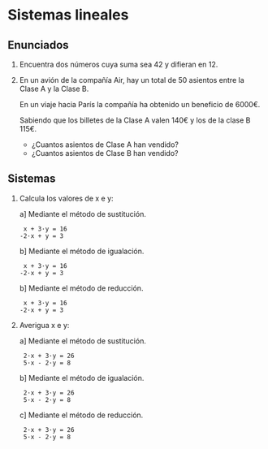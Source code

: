 # Sistemas lineales

## Enunciados
1. Encuentra dos números cuya suma sea 42 y difieran en 12.

2. En un avión de la compañía Air, hay un total de 50 asientos entre la Clase A y la Clase B. 
   
   En un viaje hacia París la compañía ha obtenido un beneficio de 6000€.
   
   Sabiendo que los billetes de la Clase A valen 140€ y los de la clase B 115€.  
    * ¿Cuantos asientos de Clase A han vendido?
    * ¿Cuantos asientos de Clase B han vendido?



## Sistemas
1. Calcula los valores de x e y:

    a] Mediante el método de sustitución.
        
        x + 3·y = 16
       -2·x + y = 3

    b] Mediante el método de igualación.
        
        x + 3·y = 16
       -2·x + y = 3

    b] Mediante el método de reducción.
        
        x + 3·y = 16
       -2·x + y = 3

2. Averigua x e y:
    
    a] Mediante el método de sustitución.

        2·x + 3·y = 26
        5·x - 2·y = 8

    b] Mediante el método de igualación.
        
        2·x + 3·y = 26
        5·x - 2·y = 8
        
    c] Mediante el método de reducción.

        2·x + 3·y = 26
        5·x - 2·y = 8
